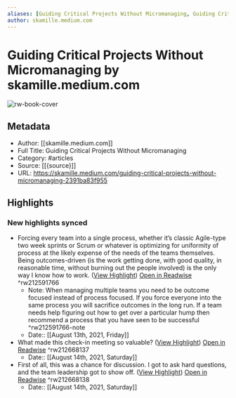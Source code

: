 ```yaml
---
aliases: [Guiding Critical Projects Without Micromanaging, Guiding Critical Projects Without Micromanaging]
author: skamille.medium.com
---
```

# Guiding Critical Projects Without Micromanaging by skamille.medium.com

![rw-book-cover](https://readwise-assets.s3.amazonaws.com/static/images/article1.be68295a7e40.png)

## Metadata
- Author: [[skamille.medium.com]]
- Full Title: Guiding Critical Projects Without Micromanaging
- Category: #articles
- Source: [[{source}]]
- URL: https://skamille.medium.com/guiding-critical-projects-without-micromanaging-2391ba83f955

## Highlights
### New highlights synced
- Forcing every team into a single process, whether it’s classic Agile-type two week sprints or Scrum or whatever is optimizing for uniformity of process at the likely expense of the needs of the teams themselves. Being outcomes-driven (is the work getting done, with good quality, in reasonable time, without burning out the people involved) is the only way I know how to work. ([View Highlight](https://instapaper.com/read/1436238994/17181563)) [Open in Readwise](https://readwise.io/open/212591766) ^rw212591766
    - Note: When managing multiple teams you need to be outcome focused instead of process focused. If you force everyone into the same process you will sacrifice outcomes in the long run. If a team needs help figuring out how to get over a particular hump then recommend a process that you have seen to be successful ^rw212591766-note
    - Date:: [[August 13th, 2021, Friday]]
- What made this check-in meeting so valuable? ([View Highlight](https://instapaper.com/read/1436238994/17182864)) [Open in Readwise](https://readwise.io/open/212668137) ^rw212668137
    - Date:: [[August 14th, 2021, Saturday]]
- First of all, this was a chance for discussion. I got to ask hard questions, and the team leadership got to show off. ([View Highlight](https://instapaper.com/read/1436238994/17182865)) [Open in Readwise](https://readwise.io/open/212668138) ^rw212668138
    - Date:: [[August 14th, 2021, Saturday]]
